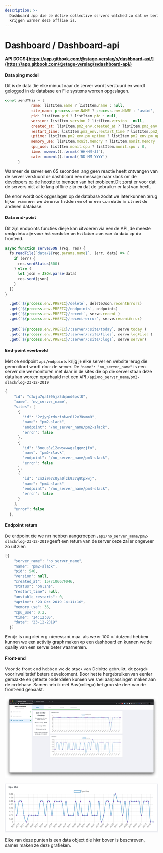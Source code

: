 ```yaml
---
description: >-
  Dashboard app die de Active collective servers watched zo dat we bericht
  krijgen wanner deze offline is.
---
```


# Dashboard / Dashboard-api

#### API DOCS:[https://app.gitbook.com/@stage-verslag/s/dashboard-api/](https://app.gitbook.com/@stage-verslag/s/dashboard-api/)

#### Data ping model

Dit is de data die elke minuut naar de server wordt verstuurd en wordt gelogged in de database en File systems worden opgeslagen.

```javascript
const sendThis = {
            name: listItem.name ? listItem.name : null,
            site_name: process.env.NAME ? process.env.NAME : 'asdad',
            pid: listItem.pid ? listItem.pid : null,
            version: listItem.version ? listItem.version : null,
            created_at: listItem.pm2_env.created_at ? listItem.pm2_env.created_at : null,
            restart_time: listItem.pm2_env.restart_time ? listItem.pm2_env.restart_time : null,
            uptime: listItem.pm2_env.pm_uptime ? listItem.pm2_env.pm_uptime : null,
            memory_use: listItem.monit.memory ? listItem.monit.memory : null,
            cpu_use: listItem.monit.cpu ? listItem.monit.cpu : 0,
            time: moment().format('HH-MM-SS'),
            date: moment().format('DD-MM-YYYY')
      }
```

Wanneer de server een 65 seconden lang geen reactie heeft ontvangen van de server verstuurd de dashboard een message naar slack om de developers op de hoogte te brengen van het probleem.Dit zorgt er voor dat de servers niet al te lang offline zijn en dat de gebruiker er last van heeft.

De error wordt ook opgeslagen op de database zodat we later kunnen terug kijken wanneer we de error hadden en of er een correlatie in zit met de anderen database.

#### Data end-point

Dit zijn endpoints functies die je kan uitvoeren via een de API, de meeste endpoints zijn voor het verdelen en het laten zien van de data op de frontend.

```javascript
async function serveJSON (req, res) {
  fs.readFile(`data/${req.params.name}`, (err, data) => {
    if (err) {
      res.sendStatus(500)
    } else {
      let json = JSON.parse(data)
      res.send(json)
    }
  })
}
```

```javascript
  .get(`${process.env.PREFIX}/delete`, deleteJson.recentErrors)
  .get(`${process.env.PREFIX}/endpoints`, endpoints)
  .get(`${process.env.PREFIX}/recent`, serve.recent )
  .get(`${process.env.PREFIX}/recent-error`, serve.recentError)
  
  .get(`${process.env.PREFIX}/:server/:site/today`, serve.today )
  .get(`${process.env.PREFIX}/:server/:site/files`, serve.logFiles )
  .get(`${process.env.PREFIX}/:server/:site/:logs`, serve.server)
```

#### End-point voorbeeld

Met de endpoint `api/endpoints` krijg je elke server en website terug die gemonitord wordt door de server. De `"name": "no_server_name"` is een server die we monitoren met daar in de sites die op die server staan deze data kan worden opgehaald met een API `/api/no_server_name/pm2-slack/log-23-12-2019`

```javascript
{
    "id": "c2wju7qat50hjz5dqand6pst8",
    "name": "no_server_name",
    "sites": [
      {
        "id": "2zjyq2rdvriohwr012v38vmm9",
        "name": "pm2-slack",
        "endpoint": "/no_server_name/pm2-slack",
        "error": false
      },
      {
        "id": "8neus8z12awsawwgz1gqvzjfo",
        "name": "pm3-slack",
        "endpoint": "/no_server_name/pm3-slack",
        "error": false
      },
      {
        "id": "cm2i9e7c0ya0lzk937q9tpxwj",
        "name": "pm4-slack",
        "endpoint": "/no_server_name/pm4-slack",
        "error": false
      }
    ],
    "error": false
  },
```

#### Endpoint return 

De endpoint die we net hebben aangeroepen `/api/no_server_name/pm2-slack/log-23-12-2019` geeft een return van de server deze zal er ongeveer zo uit zien

```javascript
[{
    "server_name": "no_server_name",
    "name": "pm2-slack",
    "pid": 546,
    "version": null,
    "created_at": 1577106670046,
    "status": "online",
    "restart_time": null,
    "unstable_restarts": 0,
    "uptime": "23 Dec 2019 14:11:10",
    "memory_use": 36,
    "cpu_use": 0.2,
    "time": "14:12:00",
    "date": "23-12-2019"
  }]
```

Eentje is nog niet erg interessant maar als we er 100 of duizend hebben kunnen we een activity graph maken op een dashboard en kunnen we de quality van een server beter waarnemen.

#### Front-end

Voor de front-end hebben we de stack van Deloitte gebruikt, dit zorgde voor kwalitatief betere development. Door het te hergebruiken van eerder gemaakte en geteste onderdelen kunnen we snel aanpassingen maken aan de codebase. Samen heb ik met Bas\(collega\) het grootste deel van de front-end gemaakt.

![Dashboard data visual](../.gitbook/assets/screen-shot-2019-12-31-at-9.16.32-am.png)

![CPU use server](../.gitbook/assets/screen-shot-2019-12-31-at-9.15.11-am.png)

Elke van deze punten is een data object die hier boven is beschreven, samen maken ze deze grafieken.

## 

